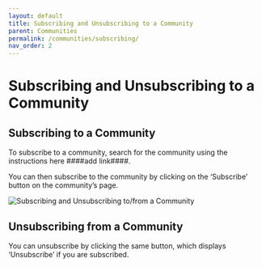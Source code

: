 ```yaml
---
layout: default
title: Subscribing and Unsubscribing to a Community
parent: Communities
permalink: /communities/subscribing/
nav_order: 2
---
```


# Subscribing and Unsubscribing to a Community

## Subscribing to a Community

To subscribe to a community, search for the community using the instructions here ####add link####.

You can then subscribe to the community by clicking on the ‘Subscribe’ button on the community’s page.

![Subscribing and Unsubscribing to/from a Community](../../gifs/.gif)

## Unsubscribing from a Community

You can unsubscribe by clicking the same button, which displays ‘Unsubscribe’ if you are subscribed.

